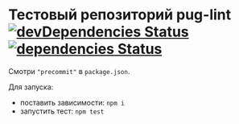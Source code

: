 # Тестовый репозиторий pug-lint [![devDependencies Status](https://david-dm.org/nicothin/pug-lint-test/dev-status.svg)](https://david-dm.org/nicothin/pug-lint-test?type=dev) [![dependencies Status](https://david-dm.org/nicothin/pug-lint-test/status.svg)](https://david-dm.org/nicothin/pug-lint-test)

Смотри `"precommit"` в `package.json`.

Для запуска:

- поставить зависимости: `npm i`
- запустить тест: `npm test`
